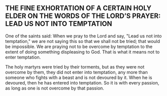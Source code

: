 ## THE FINE EXHORTATION OF A CERTAIN HOLY ELDER ON THE WORDS OF THE LORD’S PRAYER: LEAD US NOT INTO TEMPTATION

One of the saints said: When we pray to the Lord and say, "Lead us not into temptation," we are not saying this so that we shall not be tried; that would be impossible. We are praying not to be overcome by temptation to the extent of doing something displeasing to God. That is what it means not to enter temptation. 

The holy martyrs were tried by their torments, but as they were not overcome by them, they did not enter into temptation, any more than someone who fights with a beast and is not devoured by it. When he is devoured, then he has entered into temptation. So it is with every passion, as long as one is not overcome by that passion.
